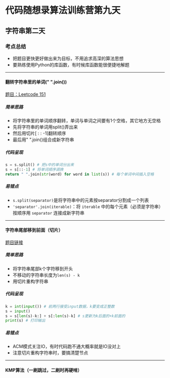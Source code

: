 # 代码随想录算法训练营第九天

## 字符串第二天

### 考点总结

- 把题目更快更好做出来为目标，不用追求高深的算法思想
- 要熟练使用Python的库函数，有时候库函数能很便捷地解题

---

#### 翻转字符串里的单词(" ".join())

[题目：Leetcode 151](https://leetcode.com/problems/reverse-words-in-a-string)

##### 简单思路

- 将字符串里的单词顺序翻转，单词与单词之间要有1个空格，其它地方无空格
- 先将字符串的单词用split()弄出来
- 然后用切片[ : : -1]翻转顺序
- 最后用" ".join()组合成新字符串

##### 代码呈现

```python
s = s.split() # 把s中的单词分出来
s = s[::-1] # 将单词顺序调换
return " ".join(str(word) for word in list(s)) # 每个单词中间插入空格
```

##### 易错点

- `s.split(separator)`是将字符串中的元素按separator分割成一个列表
- `'separator'.join(iterable)`：将 `iterable` 中的每个元素（必须是字符串）按顺序用 `separator` 连接成新字符串

---

#### 字符串尾部移到前面（切片）

[题目链接](https://kamacoder.com/problempage.php?pid=1065)

##### 简单思路

- 将字符串尾部k个字符移到开头
- 不移动的字符串长度为`len(s) - k`
- 用切片重构字符串

##### 代码呈现

```python
k = int(input()) # 前两行接受input数据，k要变成正整数
s = input()
s = s[len(s)-k:] + s[:len(s)-k] # s更新为k后面的+k前面的
print(s) # 打印输出
```

##### 易错点

- ACM模式关注IO，有时代码跑不通大概率就是IO没对上
- 注意切片重构字符串时，要搞清楚节点

---

#### KMP算法（一刷跳过，二刷时再硬啃）
